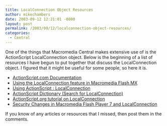 ```yaml
---
title: LocalConnection Object Resources
author: mikechambers
date: 2003-09-12 12:21:01 -0800
layout: post
permalink: /2003/09/12/localconnection-object-resources/
categories:
  - Central
---
```



One of the things that Macromedia Central makes extensive use of is the ActionScript LocalConnection object. Below is the beginning of a list of resources I have begun to put together that discuss the LocalConnection object. I figured that it might be useful for some people, so here it is.

*   [ActionScript.com Documentation][1]
*   [Using the LocalConnection feature in Macromedia Flash MX][2]
*   [Using ActionScript : LocalConnection][3]
*   [ActionScript Dictionary (Search for LocalConnection)][4]
*   [ActionScript.org tutorial on LocalConnection][5]
*   [Security Changes in Macromedia Flash Player 7 and LocalConnection][6]

If you know of any articles or resources that I missed, then post them in the comments.

 [1]: http://www.actionscript.com/reference/localconnection.php
 [2]: http://www.macromedia.com/support/flash/ts/documents/localconnection.htm
 [3]: http://www.macromedia.com/support/flash/action_scripts/local_connection_objects/index.html
 [4]: http://www.macromedia.com/support/flash/action_scripts/actionscript_dictionary/index.html
 [5]: http://actionscript.org/tutorials/intermediate/LocalConnections/index.shtml
 [6]: http://www.macromedia.com/devnet/mx/flash/articles/fplayer_security_05.html